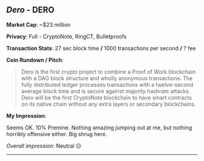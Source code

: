 
## *Dero* - DERO

**Market Cap**: ~$23 million

**Privacy**: Full - CryptoNote, RingCT, Bulletproofs 

**Transaction Stats**: 27 sec block time **/** 1000 transactions per second **/** ? fee

**Coin Rundown / Pitch**: 

> Dero is the first crypto project to combine a Proof of Work blockchain with a DAG block structure and wholly anonymous transactions. The fully distributed ledger processes transactions with a twelve-second average block time and is secure against majority hashrate attacks. Dero will be the first CryptoNote blockchain to have smart contracts on its native chain without any extra layers or secondary blockchains.

**My Impression**: 

Seems OK. 10% Premine. Nothing amazing jumping out at me, but nothing horribly offensive either. Big shrug here.

*Overall impression*: Neutral 😐

---
